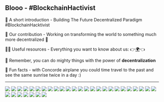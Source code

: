 ## Blooo - #BlockchainHactivist

🙋‍ A short introduction - Building The Future Decentralized Paradigm #BlockchainHacktivist

🌈 Our contribution - Working on transforming the world to something much more decentralized 🚀

👩‍💻 Useful resources - Everything you want to know about us: 👉[🌍](https://blooo.io)👈

🧙 Remember, you can do mighty things with the power of **decentralization**

🍿 Fun facts - with Concorde airplane you could time travel to the past and see the same sunrise twice in a day :)

---

[![](https://img.shields.io/badge/Solidity-Dev-brightgreen.svg?logo=Solidity&logoColor=FFF)](https://github.com/blooo-io) [![](https://img.shields.io/badge/Go-Dev-brightgreen.svg?logo=Go&logoColor=FFF)](https://github.com/blooo-io) [![](https://img.shields.io/badge/C-Dev-brightgreen.svg?logo=C&logoColor=FFF)](https://github.com/blooo-io) [![](https://img.shields.io/badge/Javascript-Dev-brightgreen.svg?logo=JavaScript&logoColor=FFF)](https://github.com/blooo-io) [![](https://img.shields.io/badge/Typescript-Dev-brightgreen.svg?logo=TypeScript&logoColor=FFF)](https://github.com/blooo-io) [![](https://img.shields.io/badge/Python-Dev-brightgreen.svg?logo=Python&logoColor=FFF)](https://github.com/blooo-io) [![](https://img.shields.io/badge/Java-Dev-brightgreen.svg?logo=Java&logoColor=FFF)](https://github.com/blooo-io) [![](https://img.shields.io/badge/Php-Dev-brightgreen.svg?logo=Php&logoColor=FFF)](https://github.com/blooo-io) [![](https://img.shields.io/badge/HTML5-Dev-brightgreen.svg?logo=HTML5&logoColor=FFF)](https://github.com/blooo-io) [![](https://img.shields.io/badge/CSS3-Dev-brightgreen.svg?logo=CSS3&logoColor=FFF)](https://github.com/blooo-io) [![](https://img.shields.io/badge/Angular-Front-FF0.svg?logo=Angular&logoColor=FFF)](https://github.com/blooo-io) [![](https://img.shields.io/badge/ReactJS-Front-FF0.svg?logo=React&logoColor=FFF)](https://github.com/blooo-io) [![](https://img.shields.io/badge/Vue.js-Front-FF0.svg?logo=Vue.js&logoColor=FFF)](https://github.com/blooo-io) [![](https://img.shields.io/badge/Node.js-Back-F00.svg?logo=Node.js&logoColor=FFF)](https://github.com/blooo-io) [![](https://img.shields.io/badge/Spring-Back-F00.svg?logo=Spring&logoColor=FFF)](https://github.com/blooo-io) [![](https://img.shields.io/badge/Symfony-Back-F00.svg?logo=Symfony&logoColor=FFF)](https://github.com/blooo-io) [![](https://img.shields.io/badge/Nginx-Back-F00.svg?logo=Nginx&logoColor=FFF)](https://github.com/blooo-io) [![](https://img.shields.io/badge/Django-Back-F00.svg?logo=Django&logoColor=FFF)](https://github.com/blooo-io) [![](https://img.shields.io/badge/Wordpress-Back-F00.svg?logo=Wordpress&logoColor=FFF)](https://github.com/blooo-io) [![](https://img.shields.io/badge/Terraform-DevOps-DDD.svg?logo=Terraform&logoColor=FFF)](https://github.com/blooo-io) [![](https://img.shields.io/badge/Docker-DevOps-DDD.svg?logo=Docker&logoColor=FFF)](https://github.com/blooo-io) [![](https://img.shields.io/badge/Helm-DevOps-DDD.svg?logo=Helm&logoColor=FFF)](https://github.com/blooo-io) [![](https://img.shields.io/badge/Kubernetes-DevOps-DDD.svg?logo=Kubernetes&logoColor=FFF)](https://github.com/blooo-io) [![](https://img.shields.io/badge/Prometheus-DevOps-DDD.svg?logo=Prometheus&logoColor=FFF)](https://github.com/blooo-io) [![](https://img.shields.io/badge/Grafana-DevOps-DDD.svg?logo=Grafana&logoColor=FFF)](https://github.com/blooo-io) [![](https://img.shields.io/badge/Jenkins-DevOps-DDD.svg?logo=Jenkins&logoColor=FFF)](https://github.com/blooo-io) [![](https://img.shields.io/badge/SonarQube-DevOps-DDD.svg?logo=SonarQube&logoColor=FFF)](https://github.com/blooo-io) [![](https://img.shields.io/badge/Junit-DevOps-DDD.svg?logo=Junit5&logoColor=FFF)](https://github.com/blooo-io) [![](https://img.shields.io/badge/MariaDB-DataBase-00F.svg?logo=MariaDB&logoColor=FFF)](https://github.com/blooo-io) [![](https://img.shields.io/badge/MySql-DataBase-00F.svg?logo=Mysql&logoColor=FFF)](https://github.com/blooo-io) [![](https://img.shields.io/badge/MongoDB-DataBase-00F.svg?logo=MongoDB&logoColor=FFF)](https://github.com/blooo-io) [![](https://img.shields.io/badge/PostgreSQL-DataBase-00F.svg?logo=Postgresql&logoColor=FFF)](https://github.com/blooo-io)




